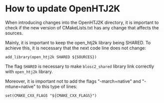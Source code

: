 How to update OpenHTJ2K
=======================

When introducing changes into the OpenHTJ2K directory, it is important to check if the new version of 
CMakeLists.txt has any change that affects the sources.

Mainly, it is important to keep the open_htj2k library being SHARED.
To achieve this, it is necessary that the next code line does not change:

    add_library(open_htj2k SHARED ${SOURCES})

The flag `SHARED` is necessary to make `blosc2_shared` library link correctly with `open_htj2k` library.

Moreover, it is important not to add the flags "-march=native" and "-mtune=native" to this type of lines:

    set(CMAKE_CXX_FLAGS "${CMAKE_CXX_FLAGS}")
